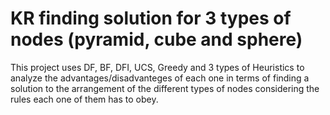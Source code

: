 # KR finding solution for 3 types of nodes (pyramid, cube and sphere) 
This project uses DF, BF, DFI, UCS, Greedy and 3 types of Heuristics to analyze the advantages/disadvanteges of each one in terms of finding a solution to the arrangement
of the different types of nodes considering the rules each one of them has to obey.
